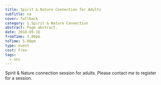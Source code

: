 ```yaml
---
title: Spirit & Nature Connection for Adults
subTitle: na
cover: fallback
category: 1.Spirit & Nature Connection
abstract: Page abstract.
date: 2018-09-16
fromTime: 3.00pm
toTime: 5.00pm
type: event
cost: Free
tags:
  - snc
---
```


Spirit & Nature connection session for adults. Please contact me to register for a session.

